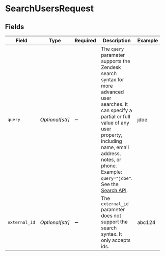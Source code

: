 # SearchUsersRequest


## Fields

| Field                                                                                                                                                                                                                                                                                                      | Type                                                                                                                                                                                                                                                                                                       | Required                                                                                                                                                                                                                                                                                                   | Description                                                                                                                                                                                                                                                                                                | Example                                                                                                                                                                                                                                                                                                    |
| ---------------------------------------------------------------------------------------------------------------------------------------------------------------------------------------------------------------------------------------------------------------------------------------------------------- | ---------------------------------------------------------------------------------------------------------------------------------------------------------------------------------------------------------------------------------------------------------------------------------------------------------- | ---------------------------------------------------------------------------------------------------------------------------------------------------------------------------------------------------------------------------------------------------------------------------------------------------------- | ---------------------------------------------------------------------------------------------------------------------------------------------------------------------------------------------------------------------------------------------------------------------------------------------------------- | ---------------------------------------------------------------------------------------------------------------------------------------------------------------------------------------------------------------------------------------------------------------------------------------------------------- |
| `query`                                                                                                                                                                                                                                                                                                    | *Optional[str]*                                                                                                                                                                                                                                                                                            | :heavy_minus_sign:                                                                                                                                                                                                                                                                                         | The `query` parameter supports the Zendesk search syntax for more advanced<br/>user searches. It can specify a partial or full value of any<br/>user property, including name, email address, notes, or phone. Example:<br/>`query="jdoe"`.<br/>See the [Search API](/api-reference/ticketing/ticket-management/search/).<br/> | jdoe                                                                                                                                                                                                                                                                                                       |
| `external_id`                                                                                                                                                                                                                                                                                              | *Optional[str]*                                                                                                                                                                                                                                                                                            | :heavy_minus_sign:                                                                                                                                                                                                                                                                                         | The `external_id` parameter does not support the search syntax. It only accepts ids.<br/>                                                                                                                                                                                                                  | abc124                                                                                                                                                                                                                                                                                                     |
